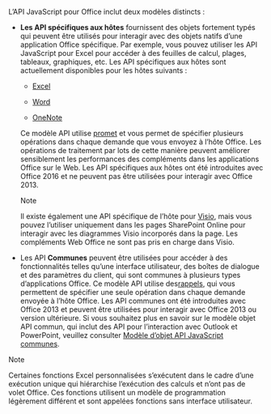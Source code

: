 L’API JavaScript pour Office inclut deux modèles distincts :

- **Les API spécifiques aux hôtes** fournissent des objets fortement typés qui peuvent être utilisés pour interagir avec des objets natifs d’une application Office spécifique. Par exemple, vous pouvez utiliser les API JavaScript pour Excel pour accéder à des feuilles de calcul, plages, tableaux, graphiques, etc. Les API spécifiques aux hôtes sont actuellement disponibles pour les hôtes suivants :

    - [Excel](../reference/overview/excel-add-ins-reference-overview.md)

    - [Word](../reference/overview/word-add-ins-reference-overview.md)

    - [OneNote](../reference/overview/onenote-add-ins-javascript-reference.md)

    Ce modèle API utilise [promet](https://developer.mozilla.org/docs/Web/JavaScript/Reference/Global_Objects/Promise) et vous permet de spécifier plusieurs opérations dans chaque demande que vous envoyez à l’hôte Office. Les opérations de traitement par lots de cette manière peuvent améliorer sensiblement les performances des compléments dans les applications Office sur le Web. Les API spécifiques aux hôtes ont été introduites avec Office 2016 et ne peuvent pas être utilisées pour interagir avec Office 2013.

    > [!NOTE]
    > Il existe également une API spécifique de l’hôte pour [Visio](../reference/overview/visio-javascript-reference-overview.md), mais vous pouvez l’utiliser uniquement dans les pages SharePoint Online pour interagir avec les diagrammes Visio incorporés dans la page. Les compléments Web Office ne sont pas pris en charge dans Visio.

- Les API **Communes** peuvent être utilisées pour accéder à des fonctionnalités telles qu’une interface utilisateur, des boîtes de dialogue et des paramètres du client, qui sont communes à plusieurs types d’applications Office. Ce modèle API utilise des[rappels](https://developer.mozilla.org/docs/Glossary/Callback_function), qui vous permettent de spécifier une seule opération dans chaque demande envoyée à l’hôte Office. Les API communes ont été introduites avec Office 2013 et peuvent être utilisées pour interagir avec Office 2013 ou version ultérieure. Si vous souhaitez plus en savoir sur le modèle objet API commun, qui inclut des API pour l’interaction avec Outlook et PowerPoint, veuillez consulter [Modèle d’objet API JavaScript communes](../develop/office-javascript-api-object-model.md).

> [!NOTE]
> Certaines fonctions Excel personnalisées s’exécutent dans le cadre d’une exécution unique qui hiérarchise l’exécution des calculs et n’ont pas de volet Office. Ces fonctions utilisent un modèle de programmation légèrement différent et sont appelées fonctions sans interface utilisateur.
